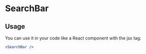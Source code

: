 # SearchBar

## Usage
You can use it in your code like a React component with the jsx tag:

```jsx
<SearchBar /> 
``` 